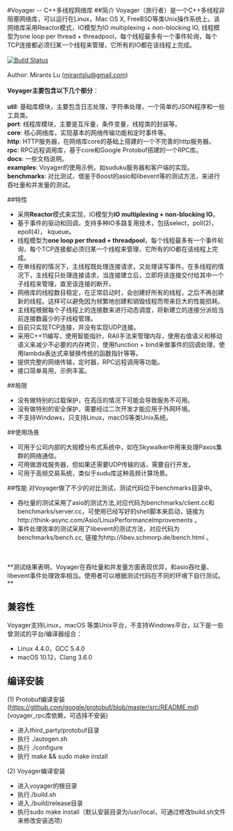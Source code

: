 #Voyager -- C++多线程网络库
##简介
Voyager（旅行者）是一个C++多线程非阻塞网络库，可以运行在Linux，Mac OS X, FreeBSD等类Unix操作系统上。该网络库采用Reactor模式，IO模型为IO multiplexing + non-blocking IO, 线程模型为one loop per thread + threadpool，每个线程最多有一个事件轮询，每个TCP连接都必须归某一个线程来管理，它所有的IO都在该线程上完成。
<br/>
<br/>[![Build Status](https://travis-ci.org/QiumingLu/voyager.svg?branch=master)](https://travis-ci.org/QiumingLu/voyager)
<br/>
<br/>Author: Mirants Lu (mirantslu@gmail.com) 
<br/>
<br/>**Voyager主要包含以下几个部分**：
<br/>
<br/>**util**: 基础库模块，主要包含日志处理，字符串处理，一个简单的JSON程序和一些工具类。
<br/>**port**: 线程库模块，主要是互斥量，条件变量，线程类的封装等。
<br/>**core**: 核心网络库，实现基本的网络传输功能和定时事件等。
<br/>**http**: HTTP服务器，在网络库core的基础上搭建的一个不完善的http服务器。
<br/>**rpc**:  RPC远程调用库，基于core和Google Protobuf搭建的一个RPC库。
<br/>**docs**: 一些文档说明。
<br/>**examples**: Voyager的使用示例，如suduku服务器和客户端的实现。
<br/>**benchmarks**: 对比测试，借鉴于Boost的asio和libevent等的测试方法，来进行吞吐量和并发量的测试。

##特性
* 采用**Reactor**模式来实现，IO模型为**IO multiplexing + non-blocking IO**。
* 基于事件的驱动和回调，支持多种IO多路复用技术，包括select，poll(2)，epoll(4)， kqueue。
* 线程模型为**one loop per thread + threadpool**，每个线程最多有一个事件轮询，每个TCP连接都必须归某一个线程来管理，它所有的IO都在该线程上完成。
* 在单线程的情况下，主线程既处理连接请求，又处理读写事件。在多线程的情况下，主线程只处理连接请求，当连接建立后，立即将该连接交付给其中一个子线程来管理，直至该连接的断开。
* 网络库的线程数目稳定，在正常启动时，会创建好所有的线程，之后不再创建新的线程。这样可以避免因为频繁地创建和销毁线程而带来巨大的性能损耗。
* 主线程根据每个子线程上的连接数来进行动态调度，将新建立的连接分派给当前连接数最少的子线程管理。
* 目前只实现TCP连接，并没有实现UDP连接。
* 采用C++11编写，使用智能指针，RAII手法来管理内存，使用右值语义和移动语义来减少不必要的内存拷贝，使用function + bind来做事件的回调处理，使用lambda表达式来替换传统的函数指针等等。
* 提供完整的网络传输，定时器，RPC远程调用等功能。
* 接口简单易用，示例丰富。

##局限
* 没有做特别的过载保护，在高压的情况下可能会导致服务不可用。
* 没有做特别的安全保护，需要经过二次开发才能应用于外网环境。
* 不支持Windows，只支持Linux，macOS等类Unix系统。

##使用场景
* 可用于公司内部的大规模分布式系统中，如在Skywalker中用来处理Paxos集群的网络通信。
* 可用做游戏服务器，但如果还需要UDP传输的话，需要自行开发。
* 可用于高频交易系统，类似于sudu库这种高频计算场景。

##性能
对Voyager做了不少的对比测试，测试代码位于benchmarks目录中。
<br/>
* 吞吐量的测试采用了asio的测试方法,对应代码为benchmarks/client.cc和benchmarks/server.cc，可使用已经写好的shell脚本来启动，链接为http://think-async.com/Asio/LinuxPerformanceImprovements 。
* 事件处理效率的测试采用了libevent的测试方法，对应代码为benchmarks/bench.cc, 链接为http://libev.schmorp.de/bench.html 。
<br/>
<br/>**测试结果表明，Voyager在吞吐量和并发量方面表现优异，和asio吞吐量、libevent事件处理效率相当。使用者可以根据测试代码在不同的环境下自行测试。**

## 兼容性
Voyager支持Linux，macOS 等类Unix平台，不支持Windows平台，以下是一些曾测试的平台/编译器组合：
* Linux 4.4.0，GCC 5.4.0 
* macOS 10.12，Clang 3.6.0

## 编译安装
(1) Protobuf编译安装(https://github.com/google/protobuf/blob/master/src/README.md) (voyager_rpc库依赖，可选择不安装)
* 进入third_party/protobuf目录 
* 执行 ./autogen.sh
* 执行 ./configure 
* 执行 make && sudo make install

(2) Voyager编译安装
* 进入voyager的根目录
* 执行./build.sh
* 进入./build/release目录
* 执行sudo make install（默认安装目录为/usr/local，可通过修改build.sh文件来修改安装选项)

